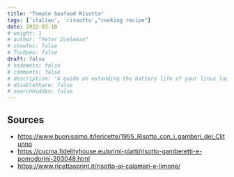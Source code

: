```yaml
---
title: "Tomato Seafood Risotto"
tags: ['italian', 'rissotto',"cooking recipe"]
date: 2022-03-10
# weight: 1
# author: "Peter Dieleman"
# showToc: false
# TocOpen: false
draft: false
# hidemeta: false
# comments: false
# description: "A guide on extending the battery life of your linux laptop"
# disableShare: false
# searchHidden: false
---
```


## Sources

- <https://www.buonissimo.it/lericette/1955_Risotto_con_i_gamberi_del_Clitunno>
- <https://cucina.fidelityhouse.eu/primi-piatti/risotto-gamberetti-e-pomodorini-203048.html>
- <https://www.ricettasprint.it/risotto-ai-calamari-e-limone/>